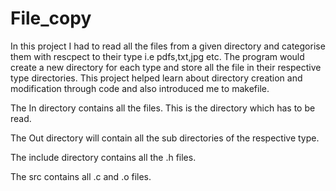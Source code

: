 # File_copy
In this project I had to read all the files from a given directory and categorise them with rescpect to their type i.e pdfs,txt,jpg etc.
The program would create a new directory for each type and store all the file in their respective type directories.
This project helped learn about directory creation and modification through code and also introduced me to makefile.

The In directory contains all the files. This is the directory which has to be read.

The Out directory will contain all the sub directories of the respective type.

The include directory contains all the .h files.

The src contains all .c and .o files.

